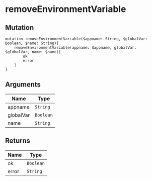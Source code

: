 # removeEnvironmentVariable

## Mutation

```
mutation removeEnvironmentVariable($appname: String, $globalVar: Boolean, $name: String){
    removeEnvironmentVariable(appname: $appname, globalVar: $globalVar, name: $name){
        ok
        error
    }
}
```

## Arguments

Name | Type
---- | ---- 
appname | `String`
globalVar | `Boolean`
name | `String`

## Returns

Name | Type
---- | ----
ok | `Boolean`
error | `String`
